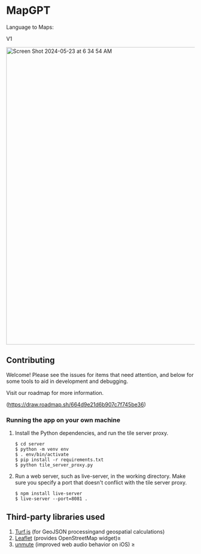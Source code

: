 # MapGPT
Language to Maps:

V1

<img width="793" alt="Screen Shot 2024-05-23 at 6 34 54 AM" src="https://github.com/QueueLab/MapGPT/assets/115367894/e5da805e-5bd8-4b39-b706-11e13dce96ee">



## Contributing

Welcome! Please see the issues for items that need attention, and below for some tools to aid in development and debugging.

Visit our roadmap for more information.

(https://draw.roadmap.sh/664d9e21d6b907c7f745be36)

### Running the app on your own machine
1. Install the Python dependencies, and run the tile server proxy.
    ```
    $ cd server
    $ python -m venv env
    $ . env/bin/activate
    $ pip install -r requirements.txt
    $ python tile_server_proxy.py
    ```
2. Run a web server, such as live-server, in the working directory. Make sure you specify a port that doesn't conflict with the tile server proxy.
    ```
    $ npm install live-server
    $ live-server --port=8081 .
    ```

## Third-party libraries used
1. [Turf.js](https://turfjs.org/) (for GeoJSON processingand geospatial calculations)
2. [Leaflet](https://leafletjs.com/) (provides OpenStreetMap widget)≥
3. [unmute](https://github.com/swevans/unmute) (improved web audio behavior on iOS)
≥
